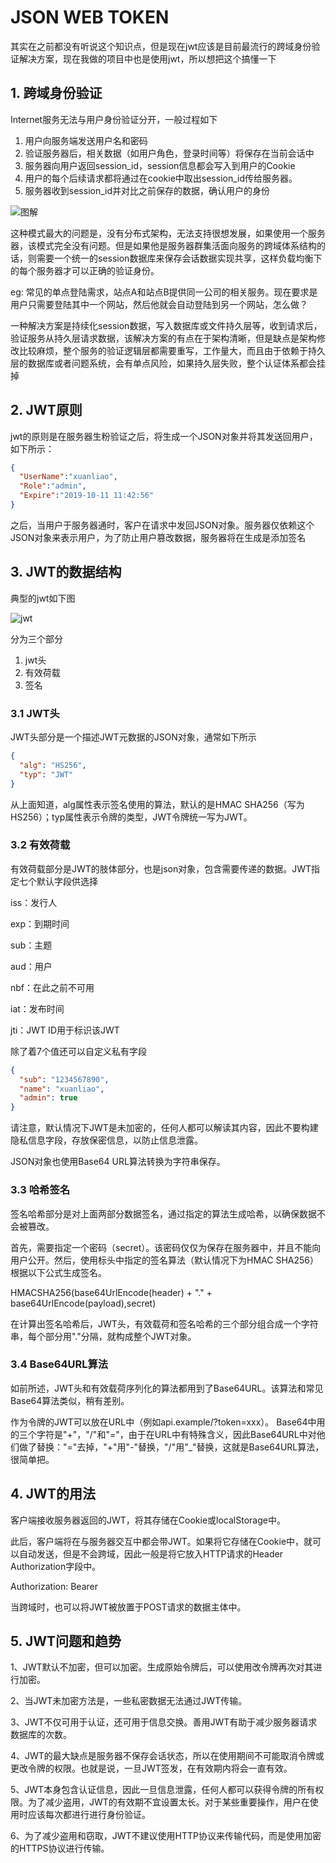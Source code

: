 # JSON WEB TOKEN

其实在之前都没有听说这个知识点，但是现在jwt应该是目前最流行的跨域身份验证解决方案，现在我做的项目中也是使用jwt，所以想把这个搞懂一下

## 1. 跨域身份验证

Internet服务无法与用户身份验证分开，一般过程如下

1. 用户向服务端发送用户名和密码
2. 验证服务器后，相关数据（如用户角色，登录时间等）将保存在当前会话中
3. 服务器向用户返回session_id，session信息都会写入到用户的Cookie
4. 用户的每个后续请求都将通过在cookie中取出session_id传给服务器。
5. 服务器收到session_id并对比之前保存的数据，确认用户的身份

![图解](../.vuepress/public/img/ID-card-pass.png)

这种模式最大的问题是，没有分布式架构，无法支持很想发展，如果使用一个服务器，该模式完全没有问题。但是如果他是服务器群集活面向服务的跨域体系结构的话，则需要一个统一的session数据库来保存会话数据实现共享，这样负载均衡下的每个服务器才可以正确的验证身份。

eg: 常见的单点登陆需求，站点A和站点B提供同一公司的相关服务。现在要求是用户只需要登陆其中一个网站，然后他就会自动登陆到另一个网站，怎么做？

一种解决方案是持续化session数据，写入数据库或文件持久层等，收到请求后，验证服务从持久层请求数据，该解决方案的有点在于架构清晰，但是缺点是架构修改比较麻烦，整个服务的验证逻辑层都需要重写，工作量大，而且由于依赖于持久层的数据库或者问题系统，会有单点风险，如果持久层失败，整个认证体系都会挂掉

## 2. JWT原则

jwt的原则是在服务器生粉验证之后，将生成一个JSON对象并将其发送回用户，如下所示：

```json
{
  "UserName":"xuanliao",
  "Role":"admin",
  "Expire":"2019-10-11 11:42:56"
}
```

之后，当用户于服务器通时，客户在请求中发回JSON对象。服务器仅依赖这个JSON对象来表示用户，为了防止用户篡改数据，服务器将在生成是添加签名

## 3. JWT的数据结构

典型的jwt如下图

![jwt](../.vuepress/public/img/jwt.png)

分为三个部分

1. jwt头
2. 有效荷载
3. 签名

### 3.1 JWT头

JWT头部分是一个描述JWT元数据的JSON对象，通常如下所示

```json
{
  "alg": "HS256",
  "typ": "JWT"
}
```
从上面知道，alg属性表示签名使用的算法，默认的是HMAC SHA256（写为HS256）；typ属性表示令牌的类型，JWT令牌统一写为JWT。

### 3.2 有效荷载

有效荷载部分是JWT的肢体部分，也是json对象，包含需要传递的数据。JWT指定七个默认字段供选择

iss：发行人

exp：到期时间

sub：主题

aud：用户

nbf：在此之前不可用

iat：发布时间

jti：JWT ID用于标识该JWT

除了着7个值还可以自定义私有字段

```json
{
  "sub": "1234567890",
  "name": "xuanliao",
  "admin": true
}
```

请注意，默认情况下JWT是未加密的，任何人都可以解读其内容，因此不要构建隐私信息字段，存放保密信息，以防止信息泄露。

JSON对象也使用Base64 URL算法转换为字符串保存。

### 3.3 哈希签名

签名哈希部分是对上面两部分数据签名，通过指定的算法生成哈希，以确保数据不会被篡改。

首先，需要指定一个密码（secret）。该密码仅仅为保存在服务器中，并且不能向用户公开。然后，使用标头中指定的签名算法（默认情况下为HMAC SHA256）根据以下公式生成签名。

HMACSHA256(base64UrlEncode(header) + "." + base64UrlEncode(payload),secret)

在计算出签名哈希后，JWT头，有效载荷和签名哈希的三个部分组合成一个字符串，每个部分用"."分隔，就构成整个JWT对象。

### 3.4 Base64URL算法

如前所述，JWT头和有效载荷序列化的算法都用到了Base64URL。该算法和常见Base64算法类似，稍有差别。

作为令牌的JWT可以放在URL中（例如api.example/?token=xxx）。 Base64中用的三个字符是"+"，"/"和"="，由于在URL中有特殊含义，因此Base64URL中对他们做了替换："="去掉，"+"用"-"替换，"/"用"_"替换，这就是Base64URL算法，很简单把。

## 4. JWT的用法

客户端接收服务器返回的JWT，将其存储在Cookie或localStorage中。

此后，客户端将在与服务器交互中都会带JWT。如果将它存储在Cookie中，就可以自动发送，但是不会跨域，因此一般是将它放入HTTP请求的Header Authorization字段中。

Authorization: Bearer

当跨域时，也可以将JWT被放置于POST请求的数据主体中。

## 5. JWT问题和趋势

1、JWT默认不加密，但可以加密。生成原始令牌后，可以使用改令牌再次对其进行加密。

2、当JWT未加密方法是，一些私密数据无法通过JWT传输。

3、JWT不仅可用于认证，还可用于信息交换。善用JWT有助于减少服务器请求数据库的次数。

4、JWT的最大缺点是服务器不保存会话状态，所以在使用期间不可能取消令牌或更改令牌的权限。也就是说，一旦JWT签发，在有效期内将会一直有效。

5、JWT本身包含认证信息，因此一旦信息泄露，任何人都可以获得令牌的所有权限。为了减少盗用，JWT的有效期不宜设置太长。对于某些重要操作，用户在使用时应该每次都进行进行身份验证。

6、为了减少盗用和窃取，JWT不建议使用HTTP协议来传输代码，而是使用加密的HTTPS协议进行传输。

<back-to-top />

<gitask />
